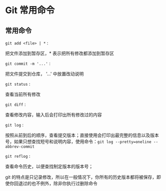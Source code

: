 # Git 常用命令

## 常用命令

`git add <file> | *` : 

把文件添加到暂存区，* 表示把所有修改都添加到暂存区

`git commit -m '...'` : 

把文件提交到仓库， '...' 中放置改动说明

`git status` : 

查看当前所有修改

`git diff` :

查看修改内容，输入后会打印出所有修改过的内容

`git log` : 

按照从前到后的顺序，查看提交版本；直接使用会打印出最完整的信息以及版本号，如果只想查找短号和说明内容，使用命令：`git log --pretty=oneline --abbrev-commit`

`git reflog` :

查看命令历史，以便查找制定版本的版本号；

git 的特点是只记录修改，所以在一般情况下，你所有的历史版本都将被保存，即使你回退过的也不例外，除非你执行过删除命令






















